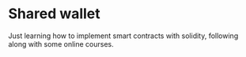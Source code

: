 # Shared wallet

Just learning how to implement smart contracts with solidity, following along with some online courses.
